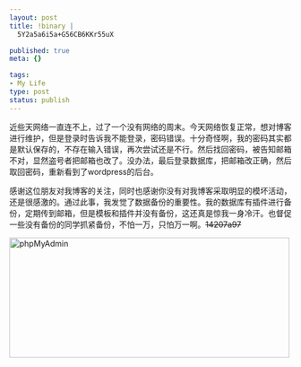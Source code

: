 ```yaml
--- 
layout: post
title: !binary |
  5Y2a5a6i5a+G56CB6KKr55uX

published: true
meta: {}

tags: 
- My Life
type: post
status: publish
---
```

近些天网络一直连不上，过了一个没有网络的周末。今天网络恢复正常，想对博客进行维护，但是登录时告诉我不能登录，密码错误。十分奇怪啊，我的密码其实都是默认保存的，不存在输入错误，再次尝试还是不行。然后找回密码，被告知邮箱不对，显然盗号者把邮箱也改了。没办法，最后登录数据库，把邮箱改正确，然后取回密码，重新看到了wordpress的后台。

感谢这位朋友对我博客的关注，同时也感谢你没有对我博客采取明显的模坏活动，还是很感激的。通过此事，我发觉了数据备份的重要性。我的数据库有插件进行备份，定期传到邮箱，但是模板和插件并没有备份，这还真是惊我一身冷汗。也督促一些没有备份的同学抓紧备份，不怕一万，只怕万一啊。<span style="text-decoration: line-through;">14207a97</span>

<a class="tt-flickr tt-flickr-Medium" title="phpMyAdmin" href="http://www.flickr.com/photos/kylewu/4093685094/"><img class="alignnone" src="http://farm3.static.flickr.com/2777/4093685094_71cc24d5ce.jpg" alt="phpMyAdmin" width="500" height="214" /></a>
